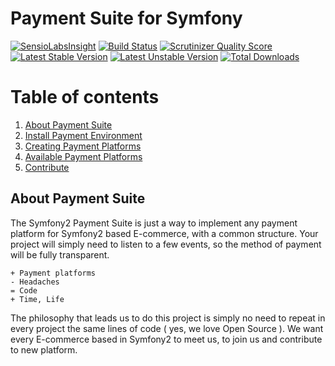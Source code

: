 Payment Suite for Symfony
=====

[![SensioLabsInsight](https://insight.sensiolabs.com/projects/f164e52e-b1bd-4344-b326-4b6be997d94d/mini.png)](https://insight.sensiolabs.com/projects/f164e52e-b1bd-4344-b326-4b6be997d94d)
[![Build Status](https://travis-ci.org/PaymentSuite/PaymentCoreBundle.png?branch=master)](https://travis-ci.org/PaymentSuite/PaymentCoreBundle)
[![Scrutinizer Quality Score](https://scrutinizer-ci.com/g/PaymentSuite/PaymentCoreBundle/badges/quality-score.png?s=0be5ab01885ab241a3b5a871dbc1164c5bcb75b2)](https://scrutinizer-ci.com/g/mmoreram/PaymentCoreBundle/)
[![Latest Stable Version](https://poser.pugx.org/paymentsuite/payment-core-bundle/v/stable.png)](https://packagist.org/packages/paymentsuite/payment-core-bundle)
[![Latest Unstable Version](https://poser.pugx.org/paymentsuite/payment-core-bundle/v/unstable.png)](https://packagist.org/packages/paymentsuite/payment-core-bundle)
[![Total Downloads](https://poser.pugx.org/paymentsuite/payment-core-bundle/downloads.png)](https://packagist.org/packages/paymentsuite/payment-core-bundle)

Table of contents
=====

1. [About Payment Suite](#about-payment-suite)
2. [Install Payment Environment](https://github.com/mmoreram/PaymentCoreBundle/wiki/Configure-Payment-Environment)
3. [Creating Payment Platforms](https://github.com/mmoreram/PaymentCoreBundle/wiki/Crating-payment-Platforms)
4. [Available Payment Platforms](https://github.com/mmoreram/PaymentCoreBundle/wiki/Available-platforms)
5. [Contribute](https://github.com/mmoreram/PaymentCoreBundle/wiki/Contribute)


About Payment Suite
-----

The Symfony2 Payment Suite is just a way to implement any payment platform for Symfony2 based E-commerce, with a common structure. Your project will simply need to listen to a few events, so the method of payment will be fully transparent.

    + Payment platforms
    - Headaches
    = Code
    + Time, Life

The philosophy that leads us to do this project is simply no need to repeat in every project the same lines of code ( yes, we love Open Source ). We want every E-commerce based in Symfony2 to meet us, to join us and contribute to new platform.
